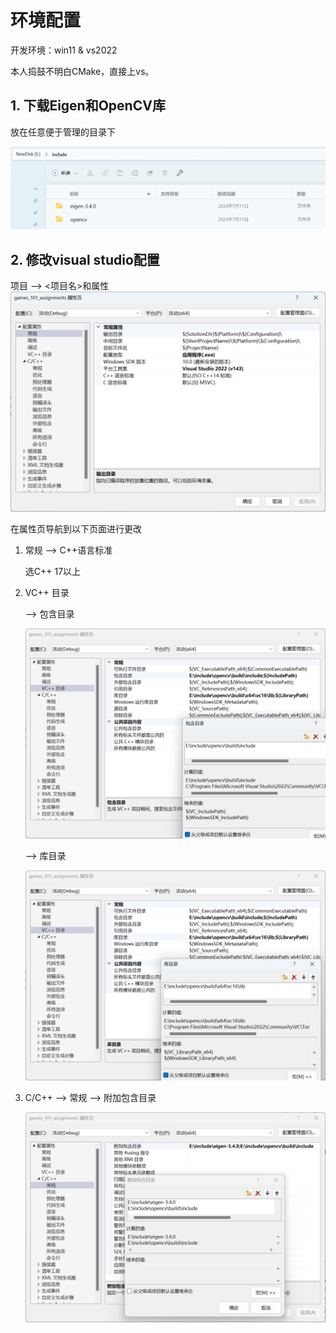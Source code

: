 # 环境配置

开发环境：win11 & vs2022

本人捣鼓不明白CMake，直接上vs。

## 1. 下载Eigen和OpenCV库

放在任意便于管理的目录下

![alt text](README_images/image.png)

## 2. 修改visual studio配置

项目 --> <项目名>和属性
![alt text](README_images/image-1.png)

在属性页导航到以下页面进行更改

1. 常规 --> C++语言标准

    选C++ 17以上

2. VC++ 目录

    --> 包含目录

    ![alt text](README_images/image-2.png)

    --> 库目录

    ![alt text](README_images/image-3.png)

3. C/C++ --> 常规 --> 附加包含目录

    ![alt text](README_images/image-4.png)

